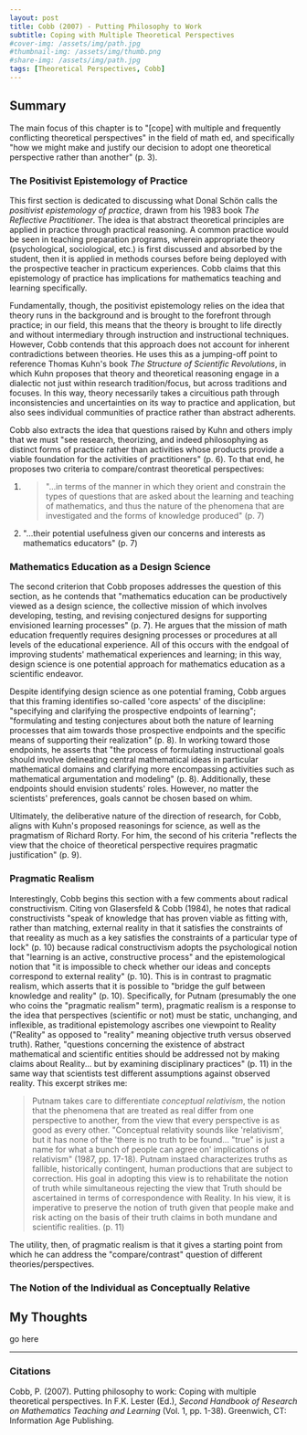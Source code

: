 ```yaml
---
layout: post
title: Cobb (2007) - Putting Philosophy to Work
subtitle: Coping with Multiple Theoretical Perspectives
#cover-img: /assets/img/path.jpg
#thumbnail-img: /assets/img/thumb.png
#share-img: /assets/img/path.jpg
tags: [Theoretical Perspectives, Cobb]
---
```


## Summary

The main focus of this chapter is to "[cope] with multiple and frequently conflicting theoretical perspectives" in the field of math ed, and specifically "how we might make and justify our decision to adopt one theoretical perspective rather than another" (p. 3). 

### The Positivist Epistemology of Practice

This first section is dedicated to discussing what Donal Sch&#246;n calls the *positivist epistemology of practice*, drawn from his 1983 book *The Reflective Practitioner*. The idea is that abstract theoretical principles are applied in practice through practical reasoning. A common practice would be seen in teaching preparation programs, wherein appropriate theory (psychological, sociological, etc.) is first discussed and absorbed by the student, then it is applied in methods courses before being deployed with the prospective teacher in practicum experiences. Cobb claims that this epistemology of practice has implications for mathematics teaching and learning specifically.

Fundamentally, though, the positivist epistemology relies on the idea that theory runs in the background and is brought to the forefront through practice; in our field, this means that the theory is brought to life directly and without intermediary through instruction and instructional techniques. However, Cobb contends that this approach does not account for inherent contradictions between theories. He uses this as a jumping-off point to reference Thomas Kuhn's book *The Structure of Scientific Revolutions*, in which Kuhn proposes that theory and theoretical reasoning engage in a dialectic not just within research tradition/focus, but across traditions and focuses. In this way, theory necessarily takes a circuitious path through inconsistencies and uncertainties on its way to practice and application, but also sees individual communities of practice rather than abstract adherents.

Cobb also extracts the idea that questions raised by Kuhn and others imply that we must "see research, theorizing, and indeed philosophying as distinct forms of practice rather than activities whose products provide a viable foundation for the activities of practitioners" (p. 6). To that end, he proposes two criteria to compare/contrast theoretical perspectives: 
1. > "...in terms of the manner in which they orient and constrain the types of questions that are asked about the learning and teaching of mathematics, and thus the nature of the phenomena that are investigated and the forms of knowledge produced" (p. 7)
2. "...their potential usefulness given our concerns and interests as mathematics educators" (p. 7)

### Mathematics Education as a Design Science

The second criterion that Cobb proposes addresses the question of this section, as he contends that "mathematics education can be productively viewed as a design science, the collective mission of which involves developing, testing, and revising conjectured designs for supporting envisioned learning processes" (p. 7). He argues that the mission of math education frequently requires designing processes or procedures at all levels of the educational experience. All of this occurs with the endgoal of improving students' mathematical experiences and learning; in this way, design science is one potential approach for mathematics education as a scientific endeavor.

Despite identifying design science as one potential framing, Cobb argues that this framing identifies so-called 'core aspects' of the discipline: "specifying and clarifying the prospective endpoints of learning"; "formulating and testing conjectures about both the nature of learning processes that aim towards those prospective endpoints and the specific means of supporting their realization" (p. 8). In working toward those endpoints, he asserts that "the process of formulating instructional goals should involve delineating central mathematical ideas in particular mathematical domains and clarifying more encompassing activities such as mathematical argumentation and modeling" (p. 8). Additionally, these endpoints should envision students' roles. However, no matter the scientists' preferences, goals cannot be chosen based on whim.

Ultimately, the deliberative nature of the direction of research, for Cobb, aligns with Kuhn's proposed reasonings for science, as well as the pragmatism of Richard Rorty. For him, the second of his criteria "reflects the view that the choice of theoretical perspective requires pragmatic justification" (p. 9).

### Pragmatic Realism

Interestingly, Cobb begins this section with a few comments about radical constructivism. Citing von Glasersfeld & Cobb (1984), he notes that radical constructivists "speak of knowledge that has proven viable as fitting with, rather than matching, external reality in that it satisfies the constraints of that reeality as much as a key satisfies the constraints of a particular type of lock" (p. 10) because radical constructivism adopts the psychological notion that "learning is an active, constructive process" and the epistemological notion that "it is impossible to check whether our ideas and concepts correspond to external reality" (p. 10). This is in contrast to pragmatic realism, which asserts that it is possible to "bridge the gulf between knowledge and reality" (p. 10). Specifically, for Putnam (presumably the one who coins the "pragmatic realism" term), pragmatic realism is a response to the idea that perspectives (scientific or not) must be static, unchanging, and inflexible, as traditional epistemology ascribes one viewpoint to Reality ("Reality" as opposed to "reality" meaning objective truth versus observed truth). Rather, "questions concerning the existence of abstract mathematical and scientific entities should be addressed not by making claims about Reality... but by examining disciplinary practices" (p. 11) in the same way that scientists test different assumptions against observed reality. This excerpt strikes me:
>Putnam takes care to differentiate *conceptual relativism*, the notion that the phenomena that are treated as real differ from one perspective to another, from the view that every perspective is as good as every other. "Conceptual relativity sounds like 'relativism', but it has none of the 'there is no truth to be found... "true" is just a name for what a bunch of people can agree on' implications of relativism" (1987, pp. 17-18). Putnam instaed characterizes truths as fallible, historically contingent, human productions that are subject to correction. His goal in adopting this view is to rehabilitate the notion of truth while simultaneous rejecting the view that Truth should be ascertained in terms of correspondence with Reality. In his view, it is imperative to preserve the notion of truth given that people make and risk acting on the basis of their truth claims in both mundane and scientific realities. (p. 11) 

The utility, then, of pragmatic realism is that it gives a starting point from which he can address the "compare/contrast" question of different theories/perspectives. 

### The Notion of the Individual as Conceptually Relative



## My Thoughts

go here

---

### Citations

Cobb, P. (2007). Putting philosophy to work: Coping with multiple theoretical perspectives. In F.K. Lester (Ed.), *Second Handbook of Research on Mathematics Teaching and Learning* (Vol. 1, pp. 1-38). Greenwich, CT: Information Age Publishing.

